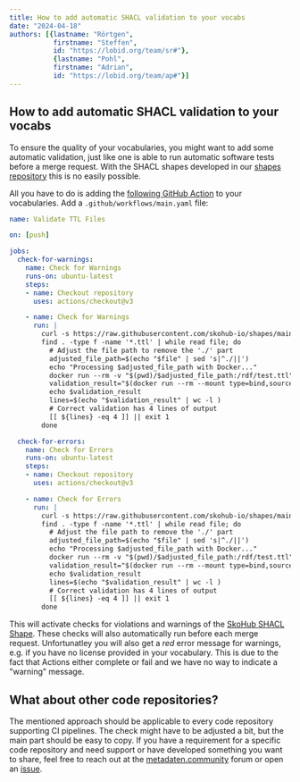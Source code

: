 ```yaml
---
title: How to add automatic SHACL validation to your vocabs
date: "2024-04-18"
authors: [{lastname: "Rörtgen",
           firstname: "Steffen",
           id: "https://lobid.org/team/sr#"},
           {lastname: "Pohl",
           firstname: "Adrian",
           id: "https://lobid.org/team/ap#"}]
---
```


## How to add automatic SHACL validation to your vocabs

To ensure the quality of your vocabularies, you might want to add some automatic validation, just like one is able to run automatic software tests before a merge request.
With the SHACL shapes developed in our [shapes repository](https://github.com/skohub-io/shapes) this is no easily possible.

All you have to do is adding the [following GitHub Action](https://github.com/skohub-io/shapes/?tab=readme-ov-file#add-validation-in-a-vocabulary-repository) to your vocabularies.
Add a `.github/workflows/main.yaml` file:

```yaml
name: Validate TTL Files

on: [push]

jobs:
  check-for-warnings:
    name: Check for Warnings
    runs-on: ubuntu-latest
    steps:
    - name: Checkout repository
      uses: actions/checkout@v3

    - name: Check for Warnings
      run: |
        curl -s https://raw.githubusercontent.com/skohub-io/shapes/main/scripts/checkForWarning.rq >> checkForWarning.rq
        find . -type f -name '*.ttl' | while read file; do
          # Adjust the file path to remove the './' part
          adjusted_file_path=$(echo "$file" | sed 's|^./||')
          echo "Processing $adjusted_file_path with Docker..."
          docker run --rm -v "$(pwd)/$adjusted_file_path:/rdf/test.ttl" skohub/jena:4.6.1 shacl validate --shapes https://raw.githubusercontent.com/skohub-io/shapes/main/skohub.shacl.ttl --data /rdf/test.ttl >> result.ttl
          validation_result="$(docker run --rm --mount type=bind,source=./checkForWarning.rq,target=/rdf/checkForViolation.rq --mount type=bind,source=./result.ttl,target=/rdf/result.ttl skohub/jena:4.6.1 arq --data /rdf/result.ttl --query /rdf/checkForViolation.rq)"
          echo $validation_result
          lines=$(echo "$validation_result" | wc -l )
          # Correct validation has 4 lines of output
          [[ ${lines} -eq 4 ]] || exit 1
        done

  check-for-errors:
    name: Check for Errors
    runs-on: ubuntu-latest
    steps:
    - name: Checkout repository
      uses: actions/checkout@v3

    - name: Check for Errors
      run: |
        curl -s https://raw.githubusercontent.com/skohub-io/shapes/main/scripts/checkForViolation.rq >> checkForViolation.rq
        find . -type f -name '*.ttl' | while read file; do
          # Adjust the file path to remove the './' part
          adjusted_file_path=$(echo "$file" | sed 's|^./||')
          echo "Processing $adjusted_file_path with Docker..."
          docker run --rm -v "$(pwd)/$adjusted_file_path:/rdf/test.ttl" skohub/jena:4.6.1 shacl validate --shapes https://raw.githubusercontent.com/skohub-io/shapes/main/skohub.shacl.ttl --data /rdf/test.ttl >> result.ttl
          validation_result="$(docker run --rm --mount type=bind,source=./checkForViolation.rq,target=/rdf/checkForViolation.rq --mount type=bind,source=./result.ttl,target=/rdf/result.ttl skohub/jena:4.6.1 arq --data /rdf/result.ttl --query /rdf/checkForViolation.rq)"
          echo $validation_result
          lines=$(echo "$validation_result" | wc -l )
          # Correct validation has 4 lines of output
          [[ ${lines} -eq 4 ]] || exit 1
        done
```

This will activate checks for violations and warnings of the [SkoHub SHACL Shape](https://github.com/skohub-io/shapes/blob/main/skohub.shacl.ttl).
These checks will also automatically run before each merge request.
Unfortunatley you will also get a *red* error message for warnings, e.g. if you have no license provided in your vocabulary.
This is due to the fact that Actions either complete or fail and we have no way to indicate a "warning" message.


## What about other code repositories?

The mentioned approach should be applicable to every code repository supporting CI pipelines.
The check might have to be adjusted a bit, but the main part should be easy to copy.
If you have a requirement for a specific code repository and  need support or have developed something you want to share, feel free to reach out at the [metadaten.community](https://metadaten.community/c/software-und-tools/skohub/9) forum or open an [issue](https://github.com/skohub-io/shapes/issues).


